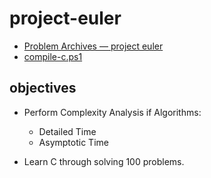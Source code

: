 # project-euler

- [Problem Archives — project euler](https://projecteuler.net/archives)
- [compile-c.ps1](https://github.com/ziajoriii7/personal-scripts/blob/main/compile-c.ps1)

## objectives


- Perform Complexity Analysis if Algorithms:
  - Detailed Time
  - Asymptotic Time

- Learn C through solving 100 problems.

